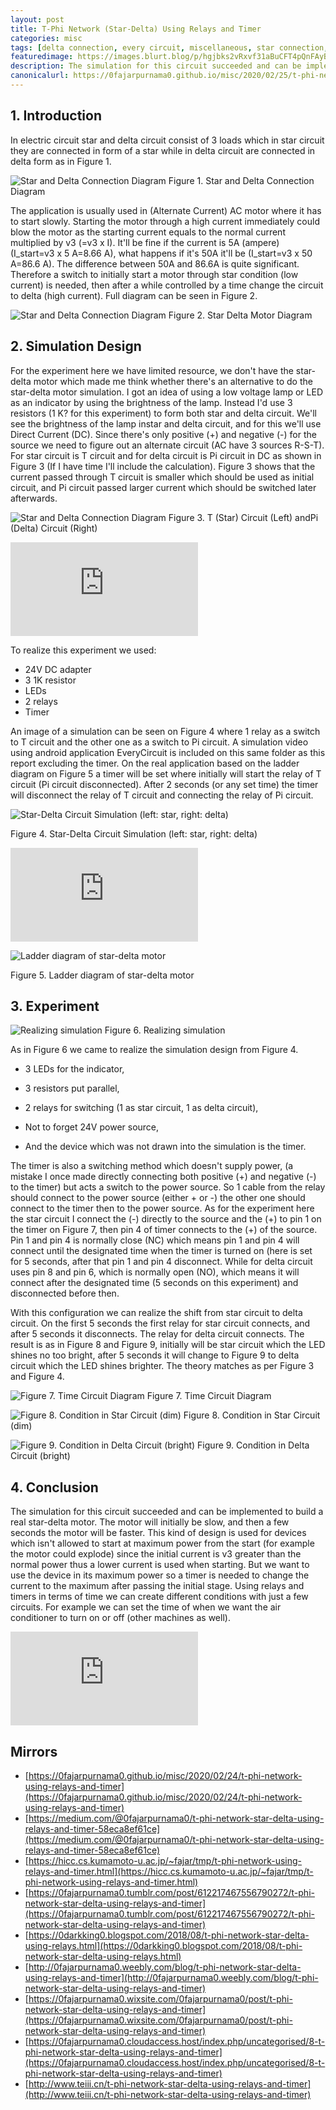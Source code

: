 ```yaml
---
layout: post
title: T-Phi Network (Star-Delta) Using Relays and Timer
categories: misc
tags: [delta connection, every circuit, miscellaneous, star connection, star delta motor]
featuredimage: https://images.blurt.blog/p/hgjbks2vRxvf31aBuCFT4pQnFAyB8FiVtrAszKN5K1xjyobZNfaY3TkETFQxnPZ21RMRJgZZnws1W7AtBho1xVRomQ
description: The simulation for this circuit succeeded and can be implemented to build a real star-delta motor. The motor will initially be slow, and then a few seconds the motor will be faster.
canonicalurl: https://0fajarpurnama0.github.io/misc/2020/02/25/t-phi-network-using-relays-and-timer
---
```


## 1\. Introduction

In electric circuit star and delta circuit consist of 3 loads which in star circuit they are connected in form of a star while in delta circuit are connected in delta form as in Figure 1.

![Star and Delta Connection Diagram](https://farm6.staticflickr.com/5699/21416388852_05df519d1b_o_d.jpg)
Figure 1. Star and Delta Connection Diagram

The application is usually used in (Alternate Current) AC motor where it has to start slowly. Starting the motor through a high current immediately could blow the motor as the starting current equals to the normal current multiplied by v3 (=v3  x I). It'll be fine if the current is 5A (ampere) (I_start=v3  x 5 A=8.66 A), what happens if it's 50A it'll be (I_start=v3  x 50 A=86.6 A). The difference between 50A and 86.6A is quite significant. Therefore a switch to initially start a motor through star condition (low current) is needed, then after a while controlled by a time change the circuit to delta (high current). Full diagram can be seen in Figure 2.

![Star and Delta Connection Diagram](https://farm6.staticflickr.com/5623/20804621194_2b94d3461f_o_d.jpg)
Figure 2. Star Delta Motor Diagram

## 2\. Simulation Design

For the experiment here we have limited resource, we don't have the star-delta motor which made me think whether there's an alternative to do the star-delta motor simulation. I got an idea of using a low voltage lamp or LED as an indicator by using the brightness of the lamp. Instead I'd use 3 resistors (1 K? for this experiment) to form both star and delta circuit. We'll see the brightness of the lamp instar and delta circuit, and for this we'll use Direct Current (DC). Since there's only positive (+) and negative (-) for the source we need to figure out an alternate circuit (AC have 3 sources R-S-T). For star circuit is T circuit and for delta circuit is Pi circuit in DC as shown in Figure 3 (If I have time I'll include the calculation).  Figure 3 shows that the current passed through T circuit is smaller which should be used as initial circuit, and Pi circuit passed larger current which should be switched later afterwards.

![Star and Delta Connection Diagram](https://farm6.staticflickr.com/5695/20806241573_0b224c59b2_o_d.jpg)
Figure 3. T (Star) Circuit (Left) andPi (Delta) Circuit (Right)

<div class="video-container"><iframe src="https://www.youtube.com/embed/aEjFKhszAGk" frameborder="0" allowfullscreen=""></iframe></div>

To realize this experiment we used:

* 24V DC adapter
* 3 1K resistor
* LEDs
* 2 relays
* Timer

An image of a simulation can be seen on Figure 4 where 1 relay as a switch to T circuit and the other one as a switch to Pi circuit. A simulation video using android application EveryCircuit is included on this same folder as this report excluding the timer. On the real application based on the ladder diagram on Figure 5 a timer will be set where initially will start the relay of T circuit (Pi circuit disconnected). After 2 seconds (or any set time) the timer will disconnect the relay of T circuit and connecting the relay of Pi circuit.

![Star-Delta Circuit Simulation (left: star, right: delta)](https://farm6.staticflickr.com/5785/20806240853_9849812a0e_o_d.jpg)

Figure 4. Star-Delta Circuit Simulation (left: star, right: delta)

<div class="video-container"><iframe src="https://www.youtube.com/embed/tBVHPCyPbYo" frameborder="0" allowfullscreen=""></iframe></div>

![Ladder diagram of star-delta motor](https://farm1.staticflickr.com/679/21416386042_07046146a6_o_d.jpg)

Figure 5. Ladder diagram of star-delta motor

## 3\. Experiment

![Realizing simulation](https://farm6.staticflickr.com/5836/21416385392_eece3c1fa6_o_d.jpg)
Figure 6. Realizing simulation

As in Figure 6 we came to realize the simulation design from Figure 4.

* 3 LEDs for the indicator,

* 3 resistors put parallel,

* 2 relays for switching (1 as star circuit, 1 as delta circuit),

* Not to forget 24V power source,

* And the device which was not drawn into the simulation is the timer.

The timer is also a switching method which doesn't supply power, (a mistake I once made directly connecting both positive (+) and negative (-) to the timer) but acts a switch to the power source. So 1 cable from the relay should connect to the power source (either + or -) the other one should connect to the timer then to the power source. As for the experiment here the star circuit I connect the (-) directly to the source and the (+) to pin 1 on the timer on Figure 7, then pin 4 of timer connects to the (+) of the source. Pin 1 and pin 4 is normally close (NC) which means pin 1 and pin 4 will connect until the designated time when the timer is turned on (here is set for 5 seconds, after that pin 1 and pin 4 disconnect. While for delta circuit uses pin 8 and pin 6, which is normally open (NO), which means it will connect after the designated time (5 seconds on this experiment) and disconnected before then.

With this configuration we can realize the shift from star circuit to delta circuit. On the first 5 seconds the first relay for star circuit connects, and after 5 seconds it disconnects. The relay for delta circuit connects. The result is as in Figure 8 and Figure 9, initially will be star circuit which the LED shines no too bright, after 5 seconds it will change to Figure 9 to delta circuit which the LED shines brighter. The theory matches as per Figure 3 and Figure 4.


![Figure 7. Time Circuit Diagram](https://farm6.staticflickr.com/5783/20806250943_4bea87a857_o_d.jpg)
Figure 7. Time Circuit Diagram

![Figure 8. Condition in Star Circuit (dim)](https://farm1.staticflickr.com/741/21401068946_130de3cc5d_o_d.jpg)
Figure 8. Condition in Star Circuit (dim)

![Figure 9. Condition in Delta Circuit (bright)](https://farm1.staticflickr.com/741/21401068946_130de3cc5d_o_d.jpg)
Figure 9. Condition in Delta Circuit (bright)

## 4\. Conclusion

The simulation for this circuit succeeded and can be implemented to build a real star-delta motor. The motor will initially be slow, and then a few seconds the motor will be faster. This kind of design is used for devices which isn't allowed to start at maximum power from the start (for example the motor could explode) since the initial current is v3 greater than the normal power thus a lower current is used when starting. But we want to use the device in its maximum power so a timer is needed to change the current to the maximum after passing the initial stage. Using relays and timers in terms of time we can create different conditions with just a few circuits. For example we can set the time of when we want the air conditioner to turn on or off (other machines as well).

<div class="video-container"><iframe src="https://www.youtube.com/embed/-ggfhEBfFCc" frameborder="0" allowfullscreen=""></iframe></div>

## Mirrors

*   [https://0fajarpurnama0.github.io/misc/2020/02/24/t-phi-network-using-relays-and-timer](https://0fajarpurnama0.github.io/misc/2020/02/24/t-phi-network-using-relays-and-timer)
*   [https://medium.com/@0fajarpurnama0/t-phi-network-star-delta-using-relays-and-timer-58eca8ef61ce](https://medium.com/@0fajarpurnama0/t-phi-network-star-delta-using-relays-and-timer-58eca8ef61ce)
*   [https://hicc.cs.kumamoto-u.ac.jp/~fajar/tmp/t-phi-network-using-relays-and-timer.html](https://hicc.cs.kumamoto-u.ac.jp/~fajar/tmp/t-phi-network-using-relays-and-timer.html)
*   [https://0fajarpurnama0.tumblr.com/post/612217467556790272/t-phi-network-star-delta-using-relays-and-timer](https://0fajarpurnama0.tumblr.com/post/612217467556790272/t-phi-network-star-delta-using-relays-and-timer)
*   [https://0darkking0.blogspot.com/2018/08/t-phi-network-star-delta-using-relays.html](https://0darkking0.blogspot.com/2018/08/t-phi-network-star-delta-using-relays.html)
*   [http://0fajarpurnama0.weebly.com/blog/t-phi-network-star-delta-using-relays-and-timer](http://0fajarpurnama0.weebly.com/blog/t-phi-network-star-delta-using-relays-and-timer)
*   [https://0fajarpurnama0.wixsite.com/0fajarpurnama0/post/t-phi-network-star-delta-using-relays-and-timer](https://0fajarpurnama0.wixsite.com/0fajarpurnama0/post/t-phi-network-star-delta-using-relays-and-timer)
*   [https://0fajarpurnama0.cloudaccess.host/index.php/uncategorised/8-t-phi-network-star-delta-using-relays-and-timer](https://0fajarpurnama0.cloudaccess.host/index.php/uncategorised/8-t-phi-network-star-delta-using-relays-and-timer)
*   [http://www.teiii.cn/t-phi-network-star-delta-using-relays-and-timer](http://www.teiii.cn/t-phi-network-star-delta-using-relays-and-timer)